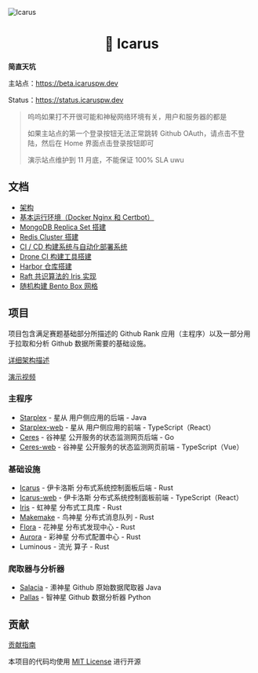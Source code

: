 ![Icarus](https://ice.frostsky.com/2024/10/25/71cadee62ff279e70272ad13431e9cce.png)

<h1 align="center">🌟 Icarus</h1>

**简直天坑**

主站点：https://beta.icaruspw.dev

Status：https://status.icaruspw.dev

> 呜呜如果打不开很可能和神秘网络环境有关，用户和服务器的都是
>
> 如果主站点的第一个登录按钮无法正常跳转 Github OAuth，请点击不登陆，然后在 Home 界面点击登录按钮即可
>
> 演示站点维护到 11 月底，不能保证 100% SLA uwu

## 文档

- [架构](/docs/architecture.md)
- [基本运行环境（Docker Nginx 和 Certbot）](./docs/base.md)
- [MongoDB Replica Set 搭建](./docs/mongodb-replica-set.md)
- [Redis Cluster 搭建](./docs/redis-cluster.md)
- [CI / CD 构建系统与自动化部署系统](./docs/ci-cd.md)
- [Drone CI 构建工具搭建](./docs/drone-ci.md)
- [Harbor 仓库搭建](./docs/harbor.md)
- [Raft 共识算法的 Iris 实现](./docs/iris-raft.md)
- [随机构建 Bento Box 网格](./docs/build-a-random-bento-box-grip.md)

## 项目

项目包含满足赛题基础部分所描述的 Github Rank 应用（主程序）以及一部分用于拉取和分析 Github 数据所需要的基础设施。

[详细架构描述](./docs/architecture.md)

[演示视频](https://icaruspw.dev/demo.mp4)

### 主程序
- [Starplex](./starplex) - 星从 用户侧应用的后端 - Java
- [Starplex-web](./starplex-web) - 星从 用户侧应用的前端 - TypeScript（React）
- [Ceres](./ceres) - 谷神星 公开服务的状态监测网页后端 - Go
- [Ceres-web](./ceres-web) - 谷神星 公开服务的状态监测网页前端 - TypeScript（Vue）

### 基础设施
- [Icarus](./icarus) - 伊卡洛斯 分布式系统控制面板后端 - Rust
- [Icarus-web](./icarus-web) - 伊卡洛斯 分布式系统控制面板前端 - TypeScript（React）
- [Iris](./iris) - 虹神星 分布式工具库 - Rust
- [Makemake](./makemake) - 鸟神星 分布式消息队列 - Rust
- [Flora](./flora) - 花神星 分布式发现中心 - Rust
- [Aurora](./aurora) - 彩神星 分布式配置中心 - Rust
- Luminous - 流光 算子 - Rust

### 爬取器与分析器

- [Salacia](./salacia) - 潫神星 Github 原始数据爬取器 Java
- [Pallas](./pallas) - 智神星 Github 数据分析器 Python

## 贡献

[贡献指南](./CONTRIBUTING.md)

本项目的代码均使用 [MIT License](https://github.com/hanbings/icarus/blob/main/LICENSE) 进行开源